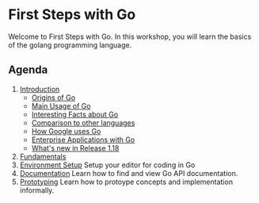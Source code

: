 # First Steps with Go

Welcome to First Steps with Go. In this workshop, you will learn the basics of the golang programming language.  

## Agenda

1. [Introduction](intro.md)
   - [Origins of Go](origins.md)
   - [Main Usage of Go](usage.md)
   - [Interesting Facts about Go](facts.md)
   - [Comparison to other languages](comparison.md)
   - [How Google uses Go](google.md)
   - [Enterprise Applications with Go](enterprise.md)
   - [What's new in Release 1.18](release118.md)
2. [Fundamentals](fundamentals.md)
3. [Environment Setup](environment.md) Setup your editor for coding in Go
4. [Documentation](documentation.md) Learn how to find and view Go API documentation.
5. [Prototyping](prototyping.md) Learn how to protoype concepts and implementation informally.
